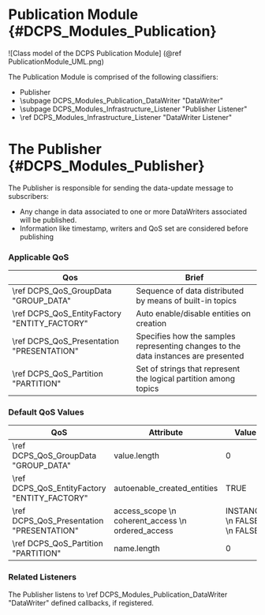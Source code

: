 Publication Module              {#DCPS_Modules_Publication}
==================

![Class model of the DCPS Publication Module] (@ref PublicationModule_UML.png)

The Publication Module is comprised of the following classifiers:

- Publisher
- \subpage DCPS_Modules_Publication_DataWriter "DataWriter"
- \subpage DCPS_Modules_Infrastructure_Listener "Publisher Listener"
- \ref DCPS_Modules_Infrastructure_Listener "DataWriter Listener"

The Publisher  {#DCPS_Modules_Publisher}
===============
The Publisher is responsible for sending the data-update message to subscribers:

- Any change in data associated to one or more DataWriters associated will be published.
- Information like timestamp, writers and QoS set are considered before publishing


### Applicable QoS

Qos      | Brief
---------|---------
\ref DCPS_QoS_GroupData "GROUP_DATA" | Sequence of data distributed by means of built-in topics
\ref DCPS_QoS_EntityFactory "ENTITY_FACTORY" | Auto enable/disable entities on creation
\ref DCPS_QoS_Presentation "PRESENTATION" | Specifies how the samples representing changes to the data instances are presented
\ref DCPS_QoS_Partition "PARTITION" | Set of strings that represent the logical partition among topics

### Default QoS Values

|QoS                                          | Attribute    | Value|
|---------------------------------------------|--------------|------|
|\ref DCPS_QoS_GroupData "GROUP_DATA"         | value.length | 0|
|\ref DCPS_QoS_EntityFactory "ENTITY_FACTORY" | autoenable_created_entities | TRUE |
|\ref DCPS_QoS_Presentation "PRESENTATION"    | access_scope \n coherent_access \n ordered_access | INSTANCE \n FALSE \n FALSE |
|\ref DCPS_QoS_Partition "PARTITION"          | name.length  | 0|



### Related Listeners
The Publisher listens to \ref DCPS_Modules_Publication_DataWriter "DataWriter" defined callbacks, if registered.
